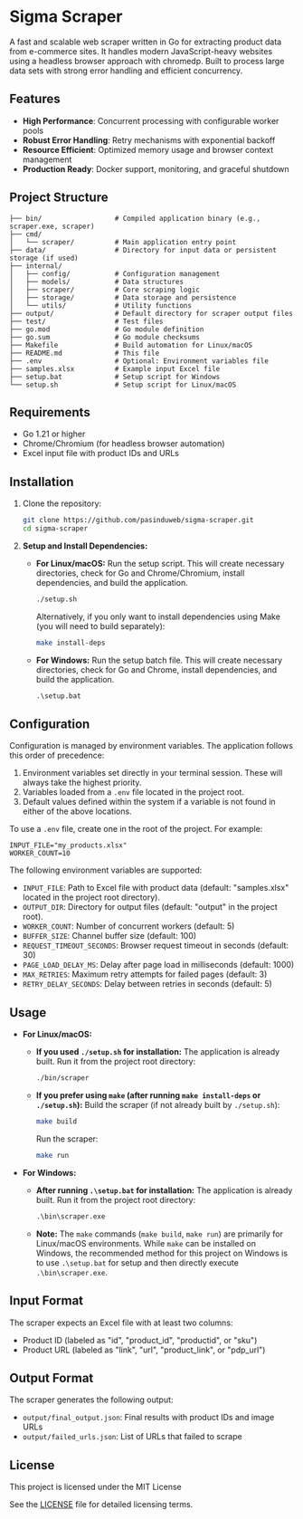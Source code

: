 # Sigma Scraper

A fast and scalable web scraper written in Go for extracting product data from e-commerce sites. It handles modern JavaScript-heavy websites using a headless browser approach with chromedp. Built to process large data sets with strong error handling and efficient concurrency.

## Features

-   **High Performance**: Concurrent processing with configurable worker pools
-   **Robust Error Handling**: Retry mechanisms with exponential backoff
-   **Resource Efficient**: Optimized memory usage and browser context management
-   **Production Ready**: Docker support, monitoring, and graceful shutdown

## Project Structure

```
├── bin/                  # Compiled application binary (e.g., scraper.exe, scraper)
├── cmd/
│   └── scraper/          # Main application entry point
├── data/                 # Directory for input data or persistent storage (if used)
├── internal/
│   ├── config/           # Configuration management
│   ├── models/           # Data structures
│   ├── scraper/          # Core scraping logic
│   ├── storage/          # Data storage and persistence
│   └── utils/            # Utility functions
├── output/               # Default directory for scraper output files
├── test/                 # Test files
├── go.mod                # Go module definition
├── go.sum                # Go module checksums
├── Makefile              # Build automation for Linux/macOS
├── README.md             # This file
├── .env                  # Optional: Environment variables file
├── samples.xlsx          # Example input Excel file
├── setup.bat             # Setup script for Windows
└── setup.sh              # Setup script for Linux/macOS
```

## Requirements

-   Go 1.21 or higher
-   Chrome/Chromium (for headless browser automation)
-   Excel input file with product IDs and URLs

## Installation

1.  Clone the repository:

    ```bash
    git clone https://github.com/pasinduweb/sigma-scraper.git
    cd sigma-scraper
    ```

2.  **Setup and Install Dependencies:**

    -   **For Linux/macOS:**
        Run the setup script. This will create necessary directories, check for Go and Chrome/Chromium, install dependencies, and build the application.

        ```bash
        ./setup.sh
        ```

        Alternatively, if you only want to install dependencies using Make (you will need to build separately):

        ```bash
        make install-deps
        ```

    -   **For Windows:**
        Run the setup batch file. This will create necessary directories, check for Go and Chrome, install dependencies, and build the application.
        ```cmd
        .\setup.bat
        ```

## Configuration

Configuration is managed by environment variables. The application follows this order of precedence:

1.  Environment variables set directly in your terminal session. These will always take the highest priority.
2.  Variables loaded from a `.env` file located in the project root.
3.  Default values defined within the system if a variable is not found in either of the above locations.

To use a `.env` file, create one in the root of the project. For example:

```env
INPUT_FILE="my_products.xlsx"
WORKER_COUNT=10
```

The following environment variables are supported:

-   `INPUT_FILE`: Path to Excel file with product data (default: "samples.xlsx" located in the project root directory).
-   `OUTPUT_DIR`: Directory for output files (default: "output" in the project root).
-   `WORKER_COUNT`: Number of concurrent workers (default: 5)
-   `BUFFER_SIZE`: Channel buffer size (default: 100)
-   `REQUEST_TIMEOUT_SECONDS`: Browser request timeout in seconds (default: 30)
-   `PAGE_LOAD_DELAY_MS`: Delay after page load in milliseconds (default: 1000)
-   `MAX_RETRIES`: Maximum retry attempts for failed pages (default: 3)
-   `RETRY_DELAY_SECONDS`: Delay between retries in seconds (default: 5)

## Usage

-   **For Linux/macOS:**

    -   **If you used `./setup.sh` for installation:**
        The application is already built. Run it from the project root directory:
        ```bash
        ./bin/scraper
        ```
    -   **If you prefer using `make` (after running `make install-deps` or `./setup.sh`):**
        Build the scraper (if not already built by `./setup.sh`):
        ```bash
        make build
        ```
        Run the scraper:
        ```bash
        make run
        ```

-   **For Windows:**

    -   **After running `.\setup.bat` for installation:**
        The application is already built. Run it from the project root directory:
        ```cmd
        .\bin\scraper.exe
        ```
    -   **Note:** The `make` commands (`make build`, `make run`) are primarily for Linux/macOS environments. While `make` can be installed on Windows, the recommended method for this project on Windows is to use `.\setup.bat` for setup and then directly execute `.\bin\scraper.exe`.

## Input Format

The scraper expects an Excel file with at least two columns:

-   Product ID (labeled as "id", "product_id", "productid", or "sku")
-   Product URL (labeled as "link", "url", "product_link", or "pdp_url")

## Output Format

The scraper generates the following output:

-   `output/final_output.json`: Final results with product IDs and image URLs
-   `output/failed_urls.json`: List of URLs that failed to scrape

## License

This project is licensed under the MIT License

See the [LICENSE](./LICENSE) file for detailed licensing terms.
